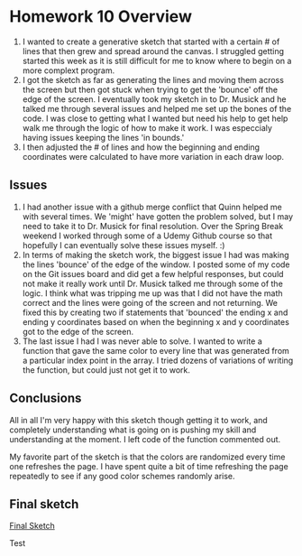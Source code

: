 # Homework 10 Overview
1. I wanted to create a generative sketch that started with a certain # of lines that then grew and spread around the canvas. I struggled getting started this week as it is still difficult for me to know where to begin on a more complext program.
2. I got the sketch as far as generating the lines and moving them across the screen but then got stuck when trying to get the 'bounce' off the edge of the screen. I eventually took my sketch in to Dr. Musick and he talked me through several issues and helped me set up the bones of the code. I was close to getting what I wanted but need his help to get help walk me through the logic of how to make it work. I was especcialy having issues keeping the lines 'in bounds.'
3. I then adjusted the # of lines and how the beginning and ending coordinates were calculated to have more variation in each draw loop.

## Issues

1. I had another issue with a github merge conflict that Quinn helped me with several times. We 'might' have gotten the problem solved, but I may need to take it to Dr. Musick for final resolution. Over the Spring Break weekend I worked through some of a Udemy Github course so that hopefully I can eventually solve these issues myself.  :)
2. In terms of making the sketch work, the biggest issue I had was making the lines 'bounce'  of the edge of the window. I posted some of my code on the Git issues board and did get a few helpful responses, but could not make it really work until Dr. Musick talked me through some of the logic. I think what was tripping me up was that I did not have the math correct and the lines were going of the screen and not returning. We fixed this by creating two if statements that 'bounced' the ending x and ending y coordinates based on when the beginning x and y coordinates got to the edge of the screen.
3. The last issue I had I was never able to solve. I wanted to write a function that gave the same color to every line that was generated from a particular index point in the array. I tried dozens of variations of writing the function, but could just not get it to work.

## Conclusions
All in all I'm very happy with this sketch though getting it to work, and completely understanding what is going on is pushing my skill and understanding at the moment. I left code of the function commented out.

My favorite part of the sketch is that the colors are randomized every time one refreshes the page. I have spent quite a bit of time refreshing the page repeatedly to see if any good color schemes randomly arise.

## Final sketch

[Final Sketch](https://marklannenum.github.io/work-120/hw-10/)

Test
